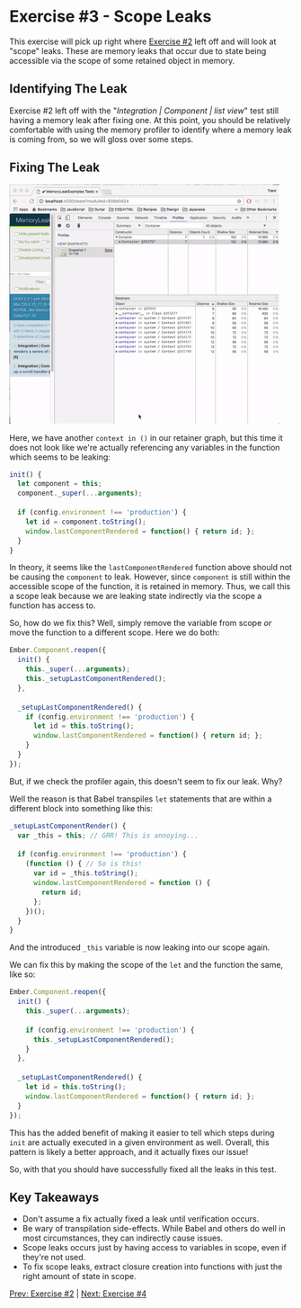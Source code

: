 # Exercise #3 - Scope Leaks

This exercise will pick up right where [Exercise #2](./exercise-2.md) left off
and will look at "scope" leaks. These are memory leaks that occur due to state
being accessible via the scope of some retained object in memory.

## Identifying The Leak

Exercise #2 left off with the "_Integration | Component | list view_" test still
having a memory leak after fixing one. At this point, you should be relatively
comfortable with using the memory profiler to identify where a memory leak is
coming from, so we will gloss over some steps.

## Fixing The Leak

![Finding the scope leak from a snapshot](./images/exercise-3/finding-the-scope-leak.gif)

Here, we have another `context in ()` in our retainer graph, but this time it
does not look like we're actually referencing any variables in the function
which seems to be leaking:

```js
init() {
  let component = this;
  component._super(...arguments);

  if (config.environment !== 'production') {
    let id = component.toString();
    window.lastComponentRendered = function() { return id; };
  }
}
```

In theory, it seems like the `lastComponentRendered` function above should not
be causing the `component` to leak. However, since `component` is still within
the accessible scope of the function, it is retained in memory. Thus, we call
this a scope leak because we are leaking state indirectly via the scope a
function has access to.

So, how do we fix this? Well, simply remove the variable from scope _or_ move
the function to a different scope. Here we do both:

```js
Ember.Component.reopen({
  init() {
    this._super(...arguments);
    this._setupLastComponentRendered();
  },

  _setupLastComponentRendered() {
    if (config.environment !== 'production') {
      let id = this.toString();
      window.lastComponentRendered = function() { return id; };
    }
  }
});
```

But, if we check the profiler again, this doesn't seem to fix our leak. Why?

Well the reason is that Babel transpiles `let` statements that are within a
different block into something like this:

```js
_setupLastComponentRender() {
  var _this = this; // GRR! This is annoying...

  if (config.environment !== 'production') {
    (function () { // So is this!
      var id = _this.toString();
      window.lastComponentRendered = function () {
        return id;
      };
    })();
  }
}
```

And the introduced `_this` variable is now leaking into our scope again.

We can fix this by making the scope of the `let` and the function the same, like
so:

```js
Ember.Component.reopen({
  init() {
    this._super(...arguments);

    if (config.environment !== 'production') {
      this._setupLastComponentRendered();
    }
  },

  _setupLastComponentRendered() {
    let id = this.toString();
    window.lastComponentRendered = function() { return id; };
  }
});
```

This has the added benefit of making it easier to tell which steps during `init`
are actually executed in a given environment as well. Overall, this pattern is
likely a better approach, and it actually fixes our issue!

So, with that you should have successfully fixed all the leaks in this test.

## Key Takeaways

* Don't assume a fix actually fixed a leak until verification occurs.
* Be wary of transpilation side-effects. While Babel and others do well in most
  circumstances, they can indirectly cause issues.
* Scope leaks occurs just by having access to variables in scope, even if
  they're not used.
* To fix scope leaks, extract closure creation into functions with just the
  right amount of state in scope.

[Prev: Exercise #2](./exercise-2.md) | [Next: Exercise #4](./exercise-4.md)
